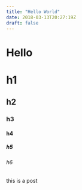 ```yaml
---
title: "Hello World"
date: 2018-03-13T20:27:19Z
draft: false
---
```


# Hello

# h1
## h2
### h3
#### h4
##### h5
###### h6

this is a post
